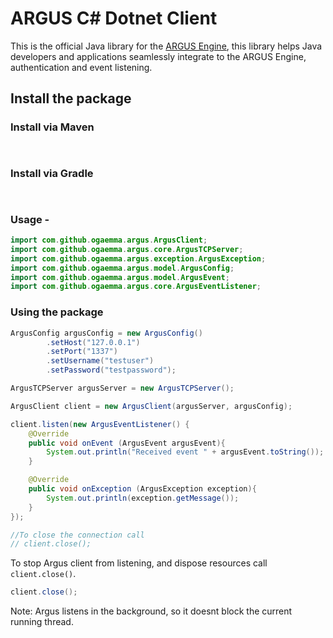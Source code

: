 # ARGUS C# Dotnet Client

This is the official Java library for the [ARGUS Engine](https://github.com/Khelechy/argus), this library helps Java
developers and applications seamlessly integrate to the ARGUS Engine, authentication and event listening.

## Install the package

### Install via Maven

```pom
    
```

### Install via Gradle

```gradle
    
```

### Usage -

```java
import com.github.ogaemma.argus.ArgusClient;
import com.github.ogaemma.argus.core.ArgusTCPServer;
import com.github.ogaemma.argus.exception.ArgusException;
import com.github.ogaemma.argus.model.ArgusConfig;
import com.github.ogaemma.argus.model.ArgusEvent;
import com.github.ogaemma.argus.core.ArgusEventListener;
```

### Using the package

```java
ArgusConfig argusConfig = new ArgusConfig()
        .setHost("127.0.0.1")
        .setPort("1337")
        .setUsername("testuser")
        .setPassword("testpassword");

ArgusTCPServer argusServer = new ArgusTCPServer();

ArgusClient client = new ArgusClient(argusServer, argusConfig);

client.listen(new ArgusEventListener() {
    @Override
    public void onEvent (ArgusEvent argusEvent){
        System.out.println("Received event " + argusEvent.toString());
    }

    @Override
    public void onException (ArgusException exception){
        System.out.println(exception.getMessage());
    }
});

//To close the connection call
// client.close();
```

To stop Argus client from listening, and dispose resources call `client.close()`.

```java
client.close();
```

Note: Argus listens in the background, so it doesnt block the current running thread.